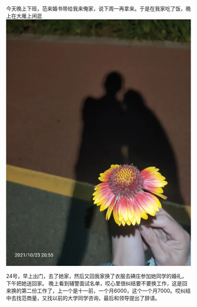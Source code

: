 今天晚上下班，范来婚书带给我来俺家，说下周一再拿来。于是在我家吃了饭，晚上在大雁上闲逛![](../../img/6904315-5ff8b81c6a01400a.jpg)

24号，早上出门，去了她家，然后又回我家换了衣服去碘庄参加她同学的婚礼，下午把她送回家。
晚上看到辅警面试名单，哎心里很纠结要不要换工作，这是回来换的第二份工作了，上一个是十一前，一个月6000，这个一个月7000。哎纠结中去找范商量，又找以前的大学同学咨询，最后和领导提出了辞请。
